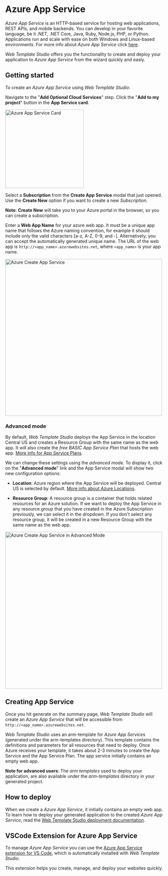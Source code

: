 # Azure App Service

*Azure App Service* is an HTTP-based service for hosting web applications, REST APIs, and mobile backends. You can develop in your favorite language, be it .NET, .NET Core, Java, Ruby, Node.js, PHP, or Python. Applications run and scale with ease on both Windows and Linux-based environments. For more info about *Azure App Service* click [here](https://docs.microsoft.com/azure/app-service/overview).

*Web Template Studio* offers you the functionality to create and deploy your application to *Azure App Service* from the wizard quickly and easly.

## Getting started

To create an *Azure App Service* using *Web Template Studio*:

Navigate to the "**Add Optional Cloud Services**" step. Click the "**Add to my project**" button in the **App Service card**.

<img alt="Azure App Service Card" src="../../resources/azure-appservice-card.png" width="250px" />

Select a **Subscription** from the **Create App Service** modal that just opened. Use the **Create New** option if you want to create a new *Subscription*. 

**Note**: **Create New** will take you to your Azure portal in the browser, so you can create a subscription.

Enter a **Web App Name** for your azure web app. It must be a unique app name that follows the Azure naming convention, for example it should include only the valid characters [a-z, A-Z, 0-9, and -]. Alternatively, you can accept the automatically generated unique name. The URL of the web app is `http://<app_name>.azurewebsites.net`, where `<app_name>` is your app name.

<img alt="Azure Create App Service" src="../../resources/azure-appservice-createappservice.png" width="500px" />

### Advanced mode

By default, *Web Template Studio* deploys the App Service in the location Central US and creates a Resource Group with the same name as the web app. It will also create the *free BASIC App Service Plan* that hosts the web app. [More info for App Service Plans](https://azure.microsoft.com/en-us/pricing/details/app-service/plans/).

We can change these settings using the *advanced mode*. To display it, click on the "**Advanced mode**" link and the App Service modal will show two new configuration options:

- **Location**: Azure region where the App Service will be deployed. Central US is selected by default. [More info about Azure Locations](https://azure.microsoft.com/en-us/global-infrastructure/regions/).

- **Resource Group**: A resource group is a container that holds related resources for an Azure solution. If we want to deploy the App Service in any resource group that you have created in the Azure Subscription previously, we can select it in the dropdown. If you don't select any resource group, it will be created in a new Resource Group with the same name as the web app.

<img alt="Azure Create App Service in Advanced Mode" src="../../resources/azure-appservice-createappservice-advanced-mode.png" width="500px"  />

## Creating App Service
Once you hit generate on the summary page, *Web Template Studio* will create an *Azure App Service* that will be accessible from `http://<app_name>.azurewebsites.net`.

*Web Template Studio* uses an arm-template for *Azure App Service*s (generated under the arm-templates directory). This template contains the definitions and parameters for all resources that need to deploy. Once Azure receives your template, it takes about 2-3 minutes to create the App Service and the App Service Plan. The app service initially contains an empty web app.

**Note for advanced users**: The *arm templates* used to deploy your application, are also available under the *arm-templates* directory in your generated project.

## How to deploy

When we create a *Azure App Service*, it initially contains an empty web app. To learn how to deploy your generated application to the created *Azure App Service*, read the [Web Template Studio deployment documentation](../deployment.md).

## VSCode Extension for Azure App Service

To manage *Azure App Service* you can use the [Azure App Service extension for VS Code](https://marketplace.visualstudio.com/items?itemName=ms-azuretools.vscode-azureappservice), which is automatically installed with *Web Template Studio*.

This extension helps you create, manage, and deploy your websites quickly.
